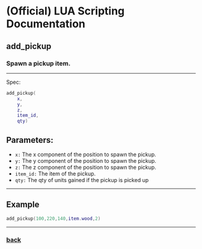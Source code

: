 
# (Official) LUA Scripting Documentation

## add_pickup

### Spawn a pickup item.
___
Spec:
```lua
add_pickup(
	x,
	y,
	z,
	item_id,
	qty)
```
## Parameters:
- `x:` The x component of the position to spawn the pickup.
- `y:` The y component of the position to spawn the pickup.
- `z:` The z component of the position to spawn the pickup.
- `item_id:` The item of the pickup.
- `qty:` The qty of units gained if the pickup is picked up

___
## Example
```lua
add_pickup(100,220,140,item.wood,2)
```
___
### [back](../other)
